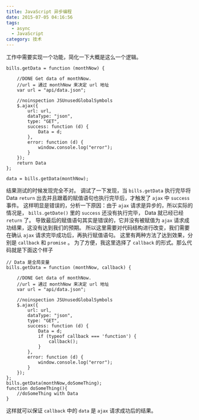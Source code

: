 ```yaml
---
title: JavaScript 异步编程
date: 2015-07-05 04:16:56
tags:
  - async
  - JavaScript
category: 技术
---
```


工作中需要实现一个功能，简化一下大概是这么一个逻辑。

    bills.getData = function (monthNow) {

        //DONE Get data of monthNow.
        //url = 通过 monthNow 来决定 url 地址
        var url = "api/data.json";

        //noinspection JSUnusedGlobalSymbols
        $.ajax({
            url: url,
            dataType: "json",
            type: "GET",
            success: function (d) {
                Data = d;
            },
            error: function (d) {
                window.console.log("error");
            }
        });
    	return Data
    };

    data = bills.getData(monthNow);

结果测试的时候发现完全不对。
调试了一下发现，当 `bills.getData` 执行完毕将 Data `return` 出去并且跟着的赋值语句也执行完毕后，才触发了 `ajax` 中 `success` 事件。
这样明显是错误的，分析一下原因：由于 `ajax` 请求是异步的，所以实际的情况是， `bills.getDate()` 里的 `success` 还没有执行完毕， Data 就已经已经 `return` 了。
导致最后的赋值语句其实是错误的，它并没有被赋值为 `ajax` 请求成功结果，这没有达到我们的预期。
所以这里需要对代码结构进行改变，我们需要在确认 `ajax` 请求完毕成功后，再执行赋值语句。
这里有两种方法了达到效果，分别是 `callback` 和 `promise` 。
为了方便，我这里选择了 `callback` 的形式。那么代码就是下面这个样子

    // Data 是全局变量
    bills.getData = function (monthNow, callback) {

        //DONE Get data of monthNow.
        //url = 通过 monthNow 来决定 url 地址
        var url = "api/data.json";

        //noinspection JSUnusedGlobalSymbols
        $.ajax({
            url: url,
            dataType: "json",
            type: "GET",
            success: function (d) {
                Data = d;
                if (typeof callback === 'function') {
                    callback();
                }
            },
            error: function (d) {
                window.console.log("error");
            }
        });
    };
    bills.getData(monthNow,doSomeThing);
    function doSomeThing(){
        //doSomeThing with Data
    }

这样就可以保证 `callback` 中的 `data` 是 `ajax` 请求成功后的结果。
